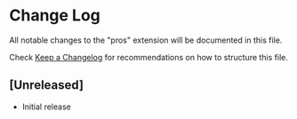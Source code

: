 # Change Log

All notable changes to the "pros" extension will be documented in this file.

Check [Keep a Changelog](http://keepachangelog.com/) for recommendations on how to structure this file.

## [Unreleased]

- Initial release